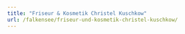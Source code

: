 ```yaml
---
title: "Friseur & Kosmetik Christel Kuschkow"
url: /falkensee/friseur-und-kosmetik-christel-kuschkow/
---
```

